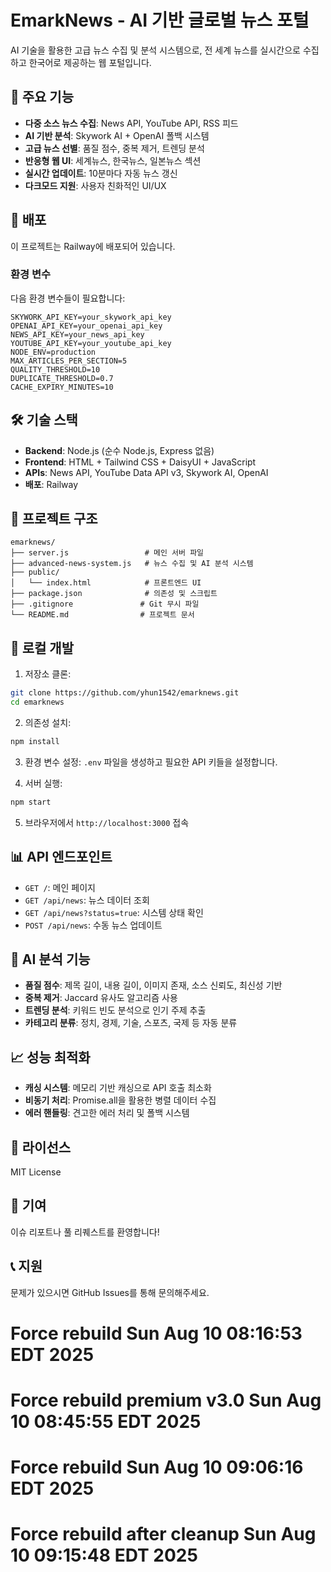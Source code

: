 # EmarkNews - AI 기반 글로벌 뉴스 포털

AI 기술을 활용한 고급 뉴스 수집 및 분석 시스템으로, 전 세계 뉴스를 실시간으로 수집하고 한국어로 제공하는 웹 포털입니다.

## 🌟 주요 기능

- **다중 소스 뉴스 수집**: News API, YouTube API, RSS 피드
- **AI 기반 분석**: Skywork AI + OpenAI 폴백 시스템
- **고급 뉴스 선별**: 품질 점수, 중복 제거, 트렌딩 분석
- **반응형 웹 UI**: 세계뉴스, 한국뉴스, 일본뉴스 섹션
- **실시간 업데이트**: 10분마다 자동 뉴스 갱신
- **다크모드 지원**: 사용자 친화적인 UI/UX

## 🚀 배포

이 프로젝트는 Railway에 배포되어 있습니다.

### 환경 변수

다음 환경 변수들이 필요합니다:

```env
SKYWORK_API_KEY=your_skywork_api_key
OPENAI_API_KEY=your_openai_api_key
NEWS_API_KEY=your_news_api_key
YOUTUBE_API_KEY=your_youtube_api_key
NODE_ENV=production
MAX_ARTICLES_PER_SECTION=5
QUALITY_THRESHOLD=10
DUPLICATE_THRESHOLD=0.7
CACHE_EXPIRY_MINUTES=10
```

## 🛠️ 기술 스택

- **Backend**: Node.js (순수 Node.js, Express 없음)
- **Frontend**: HTML + Tailwind CSS + DaisyUI + JavaScript
- **APIs**: News API, YouTube Data API v3, Skywork AI, OpenAI
- **배포**: Railway

## 📁 프로젝트 구조

```
emarknews/
├── server.js                 # 메인 서버 파일
├── advanced-news-system.js   # 뉴스 수집 및 AI 분석 시스템
├── public/
│   └── index.html            # 프론트엔드 UI
├── package.json              # 의존성 및 스크립트
├── .gitignore               # Git 무시 파일
└── README.md                # 프로젝트 문서
```

## 🔧 로컬 개발

1. 저장소 클론:
```bash
git clone https://github.com/yhun1542/emarknews.git
cd emarknews
```

2. 의존성 설치:
```bash
npm install
```

3. 환경 변수 설정:
`.env` 파일을 생성하고 필요한 API 키들을 설정합니다.

4. 서버 실행:
```bash
npm start
```

5. 브라우저에서 `http://localhost:3000` 접속

## 📊 API 엔드포인트

- `GET /`: 메인 페이지
- `GET /api/news`: 뉴스 데이터 조회
- `GET /api/news?status=true`: 시스템 상태 확인
- `POST /api/news`: 수동 뉴스 업데이트

## 🤖 AI 분석 기능

- **품질 점수**: 제목 길이, 내용 길이, 이미지 존재, 소스 신뢰도, 최신성 기반
- **중복 제거**: Jaccard 유사도 알고리즘 사용
- **트렌딩 분석**: 키워드 빈도 분석으로 인기 주제 추출
- **카테고리 분류**: 정치, 경제, 기술, 스포츠, 국제 등 자동 분류

## 📈 성능 최적화

- **캐싱 시스템**: 메모리 기반 캐싱으로 API 호출 최소화
- **비동기 처리**: Promise.all을 활용한 병렬 데이터 수집
- **에러 핸들링**: 견고한 에러 처리 및 폴백 시스템

## 📄 라이선스

MIT License

## 👥 기여

이슈 리포트나 풀 리퀘스트를 환영합니다!

## 📞 지원

문제가 있으시면 GitHub Issues를 통해 문의해주세요.

# Force rebuild Sun Aug 10 08:16:53 EDT 2025
# Force rebuild premium v3.0 Sun Aug 10 08:45:55 EDT 2025
# Force rebuild Sun Aug 10 09:06:16 EDT 2025
# Force rebuild after cleanup Sun Aug 10 09:15:48 EDT 2025
